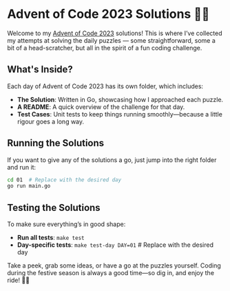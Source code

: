 # Advent of Code 2023 Solutions 🎄✨

Welcome to my [Advent of Code 2023](https://adventofcode.com/2023) solutions! This is where I’ve collected my attempts at solving the daily puzzles — some straightforward, some a bit of a head-scratcher, but all in the spirit of a fun coding challenge.

## What's Inside?

Each day of Advent of Code 2023 has its own folder, which includes:

- **The Solution**: Written in Go, showcasing how I approached each puzzle.
- **A README**: A quick overview of the challenge for that day.
- **Test Cases**: Unit tests to keep things running smoothly—because a little rigour goes a long way.

## Running the Solutions

If you want to give any of the solutions a go, just jump into the right folder and run it:

```bash
cd 01  # Replace with the desired day
go run main.go
```

## Testing the Solutions

To make sure everything’s in good shape:

- **Run all tests**: `make test`
- **Day-specific tests**: `make test-day DAY=01`  # Replace with the desired day

Take a peek, grab some ideas, or have a go at the puzzles yourself. Coding during the festive season is always a good time—so dig in, and enjoy the ride! 🚀✨
